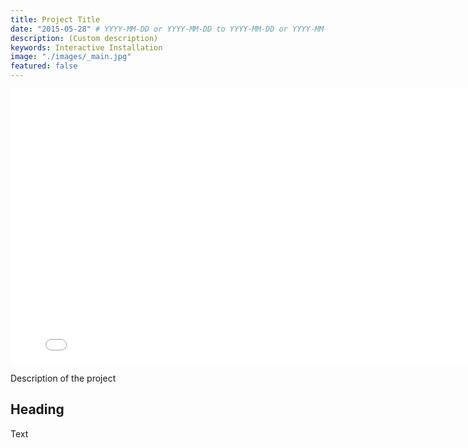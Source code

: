 ```yaml
---
title: Project Title
date: "2015-05-28" # YYYY-MM-DD or YYYY-MM-DD to YYYY-MM-DD or YYYY-MM-DD, YYYY-MM-DD, YYYY-MM-DD
description: (Custom description)
keywords: Interactive Installation
image: "./images/_main.jpg"
featured: false
---
```


<iframe width="800" height="440" src="//www.youtube.com/embed/EWHcW4i7lKY?feature=player_detailpage" frameborder="0" allowfullscreen></iframe>

Description of the project

## Heading

Text
